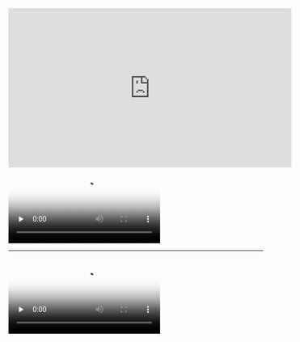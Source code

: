 <iframe width="560" height="315" src="http://www.miaopai.com/show/9Sve8-3osRBmmpEvONt~uKP-WbvOSRLH.htm" frameborder="0" allowfullscreen></iframe>

<video id="video" controls="" preload="none" poster="http://media.w3.org/2010/05/sintel/poster.png">
<source id="mp4" src="http://media.w3.org/2010/05/sintel/trailer.mp4" type="video/mp4">
<source id="webm" src="http://media.w3.org/2010/05/sintel/trailer.webm" type="video/webm">
<source id="ogv" src="http://media.w3.org/2010/05/sintel/trailer.ogv" type="video/ogg">
<p>Your user agent does not support the HTML5 Video element.</p>
</video>

---
<video id="video" controls="" preload="none" poster="http://media.w3.org/2010/05/sintel/poster.png">
<source id="mp4" src="http://www.miaopai.com/show/9Sve8-3osRBmmpEvONt~uKP-WbvOSRLH.htm">
<source id="webm" src="http://media.w3.org/2010/05/sintel/trailer.webm" type="video/webm">
<source id="ogv" src="http://media.w3.org/2010/05/sintel/trailer.ogv" type="video/ogg">
<p>Your user agent does not support the HTML5 Video element.</p>
</video>
